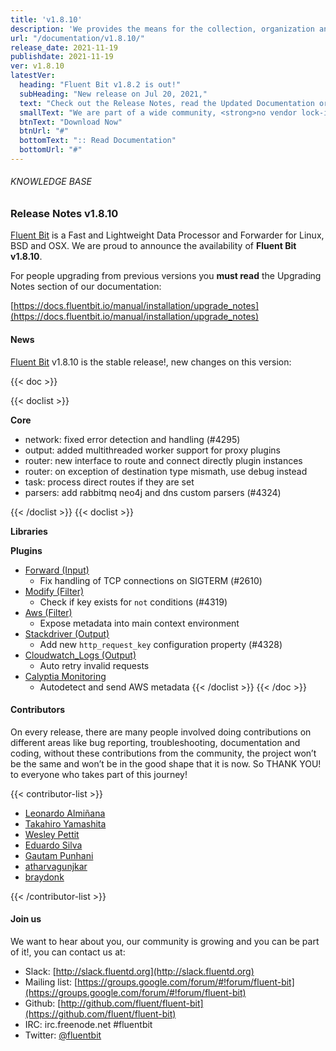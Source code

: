 ```yaml
---
title: 'v1.8.10'
description: 'We provides the means for the collection, organization and computerized retrieval of knowledgeand Lightweight Data Forwarder for Linux, BSD and OSX. We are proud to announce the availability of Fluent Bit v1.8.10.'
url: "/documentation/v1.8.10/"
release_date: 2021-11-19
publishdate: 2021-11-19
ver: v1.8.10
latestVer:
  heading: "Fluent Bit v1.8.2 is out!"
  subHeading: "New release on Jul 20, 2021,"
  text: "Check out the Release Notes, read the Updated Documentation or jump directly to the Downloads Section."
  smallText: "We are part of a wide community, <strong>no vendor lock-in.</strong>"
  btnText: "Download Now"
  btnUrl: "#"
  bottomText: ":: Read Documentation"
  bottomUrl: "#"
---
```


###### KNOWLEDGE BASE

### Release Notes v1.8.10

[Fluent Bit](https://fluentbit.io) is a Fast and Lightweight Data Processor and Forwarder for Linux, BSD and OSX. We are proud to announce the availability of **Fluent Bit v1.8.10**.

For people upgrading from previous versions you **must read** the Upgrading Notes section of our documentation:

[https://docs.fluentbit.io/manual/installation/upgrade_notes](https://docs.fluentbit.io/manual/installation/upgrade_notes)

#### News

[Fluent Bit](https://fluentbit.io) v1.8.10 is the stable release!, new changes on this version:

{{< doc >}}

{{< doclist >}}

**Core**

* network: fixed error detection and handling (#4295)
* output: added multithreaded worker support for proxy plugins
* router: new interface to route and connect directly plugin instances
* router: on exception of destination type mismath, use debug instead
* task: process direct routes if they are set
* parsers: add rabbitmq neo4j and dns custom parsers (#4324)

{{< /doclist >}}
{{< doclist >}}

**Libraries**

**Plugins**

* [Forward (Input)](https://docs.fluentbit.io/manual/pipeline/inputs/forward/)
  * Fix handling of TCP connections on SIGTERM (#2610)
* [Modify (Filter)](https://docs.fluentbit.io/manual/pipeline/filters/modify/)
  * Check if key exists for `not` conditions (#4319)
* [Aws (Filter)](https://docs.fluentbit.io/manual/pipeline/filters/aws/)
  * Expose metadata into main context environment
* [Stackdriver (Output)](https://docs.fluentbit.io/manual/pipeline/outputs/stackdriver/)
  * Add new `http_request_key` configuration property (#4328)
* [Cloudwatch_Logs (Output)](https://docs.fluentbit.io/manual/pipeline/outputs/cloudwatch_logs/)
  * Auto retry invalid requests
* [Calyptia Monitoring](https://docs.fluentbit.io/manual/administration/monitoring#calyptia-cloud)
  * Autodetect and send AWS metadata
{{< /doclist >}}
{{< /doc >}}

#### Contributors

On every release, there are many people involved doing contributions on different areas like bug reporting, troubleshooting, documentation and coding, without these contributions from the community, the project won’t be the same and won’t be in the good shape that it is now. So THANK YOU! to everyone who takes part of this journey!

{{< contributor-list >}}

* [Leonardo Almiñana](https://github.com/leonardo-albertovich)
* [Takahiro Yamashita](https://github.com/nokute78)
* [Wesley Pettit](https://github.com/PettitWesley)
* [Eduardo Silva](https://github.com/edsiper)
* [Gautam Punhani](https://github.com/gautampunhani)
* [atharvagunjkar](https://github.com/atharvagunjkar)
* [braydonk](https://github.com/braydonk)

{{< /contributor-list >}}

#### Join us

We want to hear about you, our community is growing and you can be part of it!, you can contact us at:

* Slack: [http://slack.fluentd.org](http://slack.fluentd.org)
* Mailing list: [https://groups.google.com/forum/#!forum/fluent-bit](https://groups.google.com/forum/#!forum/fluent-bit)
* Github: [http://github.com/fluent/fluent-bit](https://github.com/fluent/fluent-bit)
* IRC: irc.freenode.net #fluentbit
* Twitter: [@fluentbit](https://twitter.com/fluentbit)